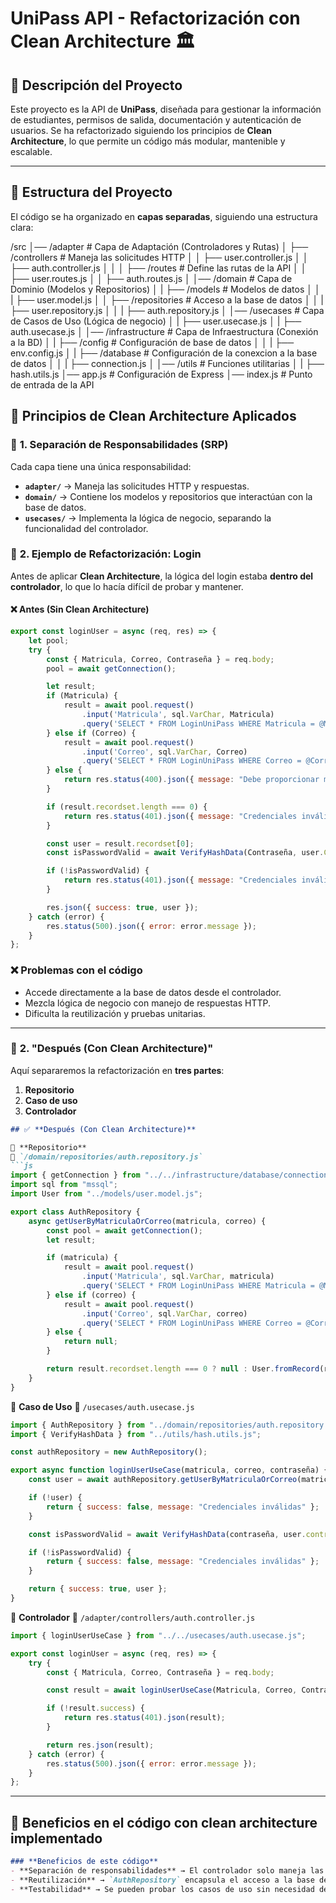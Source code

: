 # UniPass API - Refactorización con Clean Architecture 🏛️

## 📌 Descripción del Proyecto
Este proyecto es la API de **UniPass**, diseñada para gestionar la información de estudiantes, permisos de salida, documentación y autenticación de usuarios. Se ha refactorizado siguiendo los principios de **Clean Architecture**, lo que permite un código más modular, mantenible y escalable.

---

## 📂 Estructura del Proyecto
El código se ha organizado en **capas separadas**, siguiendo una estructura clara:

/src │── /adapter # Capa de Adaptación (Controladores y Rutas) 
     │ ├── /controllers # Maneja las solicitudes HTTP 
     │ │ ├── user.controller.js 
     │ │ ├── auth.controller.js 
     │ │ │ ├── /routes # Define las rutas de la API 
     │ │ ├── user.routes.js 
     │ │ ├── auth.routes.js 
     │ │── /domain # Capa de Dominio (Modelos y Repositorios) 
     │ | ├── /models # Modelos de datos 
     │ │ | ├── user.model.js 
     │ │ ├── /repositories # Acceso a la base de datos 
     │ │ | ├── user.repository.js 
     │ │ | ├── auth.repository.js 
     │ │── /usecases # Capa de Casos de Uso (Lógica de negocio) 
     │ |  ├── user.usecase.js 
     │ |  ├── auth.usecase.js 
     │ │── /infrastructure # Capa de Infraestructura (Conexión a la BD) 
     │ | ├── /config # Configuración de base de datos 
     │ │ | ├── env.config.js 
     │ | ├── /database # Configuración de la conexcion a la base de datos
     │ │ | ├── connection.js 
     │ │── /utils # Funciones utilitarias 
     │ | ├── hash.utils.js 
     │── app.js # Configuración de Express 
     │── index.js # Punto de entrada de la API 


## 🎯 **Principios de Clean Architecture Aplicados**

### 📌 **1. Separación de Responsabilidades (SRP)**
Cada capa tiene una única responsabilidad:
- **`adapter/`** → Maneja las solicitudes HTTP y respuestas.
- **`domain/`** → Contiene los modelos y repositorios que interactúan con la base de datos.
- **`usecases/`** → Implementa la lógica de negocio, separando la funcionalidad del controlador.

### 📌 **2. Ejemplo de Refactorización: Login**
Antes de aplicar **Clean Architecture**, la lógica del login estaba **dentro del controlador**, lo que lo hacía difícil de probar y mantener.

#### ❌ **Antes (Sin Clean Architecture)**
```js
export const loginUser = async (req, res) => {
    let pool;
    try {
        const { Matricula, Correo, Contraseña } = req.body;
        pool = await getConnection();

        let result;
        if (Matricula) {
            result = await pool.request()
                .input('Matricula', sql.VarChar, Matricula)
                .query('SELECT * FROM LoginUniPass WHERE Matricula = @Matricula');
        } else if (Correo) {
            result = await pool.request()
                .input('Correo', sql.VarChar, Correo)
                .query('SELECT * FROM LoginUniPass WHERE Correo = @Correo');
        } else {
            return res.status(400).json({ message: "Debe proporcionar matrícula o correo" });
        }

        if (result.recordset.length === 0) {
            return res.status(401).json({ message: "Credenciales inválidas" });
        }

        const user = result.recordset[0];
        const isPasswordValid = await VerifyHashData(Contraseña, user.Contraseña);

        if (!isPasswordValid) {
            return res.status(401).json({ message: "Credenciales inválidas" });
        }

        res.json({ success: true, user });
    } catch (error) {
        res.status(500).json({ error: error.message });
    }
};
```

### ❌ **Problemas con el código**
- Accede directamente a la base de datos desde el controlador.
- Mezcla lógica de negocio con manejo de respuestas HTTP.
- Dificulta la reutilización y pruebas unitarias.


---

### 📌 **2. "Después (Con Clean Architecture)"**
Aquí separaremos la refactorización en **tres partes**:
1. **Repositorio**
2. **Caso de uso**
3. **Controlador**

```md
## ✅ **Después (Con Clean Architecture)**

📌 **Repositorio**
📂 `/domain/repositories/auth.repository.js`
```js
import { getConnection } from "../../infrastructure/database/connection.js";
import sql from "mssql";
import User from "../models/user.model.js";

export class AuthRepository {
    async getUserByMatriculaOrCorreo(matricula, correo) {
        const pool = await getConnection();
        let result;

        if (matricula) {
            result = await pool.request()
                .input('Matricula', sql.VarChar, matricula)
                .query('SELECT * FROM LoginUniPass WHERE Matricula = @Matricula');
        } else if (correo) {
            result = await pool.request()
                .input('Correo', sql.VarChar, correo)
                .query('SELECT * FROM LoginUniPass WHERE Correo = @Correo');
        } else {
            return null;
        }

        return result.recordset.length === 0 ? null : User.fromRecord(result.recordset[0]);
    }
}
```


📌 **Caso de Uso**
📂 `/usecases/auth.usecase.js`
```js
import { AuthRepository } from "../domain/repositories/auth.repository.js";
import { VerifyHashData } from "../utils/hash.utils.js";

const authRepository = new AuthRepository();

export async function loginUserUseCase(matricula, correo, contraseña) {
    const user = await authRepository.getUserByMatriculaOrCorreo(matricula, correo);

    if (!user) {
        return { success: false, message: "Credenciales inválidas" };
    }

    const isPasswordValid = await VerifyHashData(contraseña, user.contraseña);

    if (!isPasswordValid) {
        return { success: false, message: "Credenciales inválidas" };
    }

    return { success: true, user };
}
```

📌 **Controlador**
📂 `/adapter/controllers/auth.controller.js`
```js
import { loginUserUseCase } from "../../usecases/auth.usecase.js";

export const loginUser = async (req, res) => {
    try {
        const { Matricula, Correo, Contraseña } = req.body;

        const result = await loginUserUseCase(Matricula, Correo, Contraseña);

        if (!result.success) {
            return res.status(401).json(result);
        }

        return res.json(result);
    } catch (error) {
        res.status(500).json({ error: error.message });
    }
};
```

---

## 📌 **Beneficios en el código con clean architecture implementado**
```md
### **Beneficios de este código**
- **Separación de responsabilidades** → El controlador solo maneja las solicitudes HTTP.
- **Reutilización** → `AuthRepository` encapsula el acceso a la base de datos.
- **Testabilidad** → Se pueden probar los casos de uso sin necesidad de una base de datos real.
